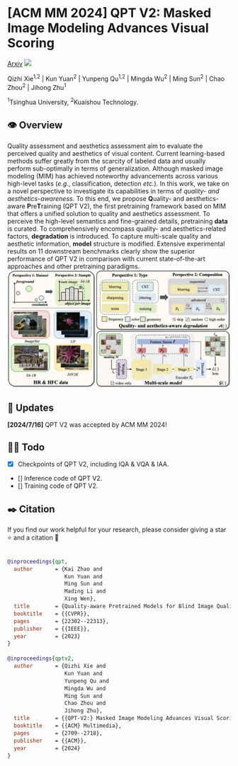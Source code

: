 # [ACM MM 2024] QPT V2: Masked Image Modeling Advances Visual Scoring

[Arxiv](https://arxiv.org/abs/2407.16541)
<a href='https://arxiv.org/abs/2407.16541'><img src='https://img.shields.io/badge/arXiv-2407.16541-b31b1b.svg'></a> &nbsp;&nbsp;

Qizhi Xie<sup>1,2</sup> | Kun Yuan<sup>2</sup> | Yunpeng Qu<sup>1,2</sup> | Mingda Wu<sup>2</sup> | Ming Sun<sup>2</sup> | Chao Zhou<sup>2</sup> | Jihong Zhu<sup>1</sup>

<sup>1</sup>Tsinghua University, <sup>2</sup>Kuaishou Technology.

## 👁️ Overview

Quality assessment and aesthetics assessment aim to evaluate the perceived quality and aesthetics of visual content. Current learning-based methods suffer greatly from the scarcity of labeled data and usually perform sub-optimally in terms of generalization. Although masked image modeling (MIM) has achieved noteworthy advancements across various high-level tasks (_e.g._, classification, detection _etc._). In this work, we take on a novel perspective to investigate its capabilities in terms of _quality- and aesthetics-awareness_. To this end, we propose **Q**uality- and aesthetics-aware **P**re**T**raining (QPT V2), the first pretraining framework based on MIM that offers a unified solution to quality and aesthetics assessment. To perceive the high-level semantics and fine-grained details, pretraining **data** is curated. To comprehensively encompass quality- and aesthetics-related factors, **degradation** is introduced. To capture multi-scale quality and aesthetic information, **model** structure is modified. Extensive experimental results on 11 downstream benchmarks clearly show the superior performance of QPT V2 in comparison with current state-of-the-art approaches and other pretraining paradigms.
![QPT V2 Framework](figures/framework.png)

## 📜 Updates

**[2024/7/16]** QPT V2 was accepted by ACM MM 2024!

## 👨‍💻 Todo

- [x] Checkpoints of QPT V2, including IQA & VQA & IAA.
- [] Inference code of QPT V2.
- [] Training code of QPT V2.

## ✒️ Citation

If you find our work helpful for your research, please consider giving a star ⭐ and a citation 📝

```bibtex

@inproceedings{qpt,
  author       = {Kai Zhao and
                  Kun Yuan and
                  Ming Sun and
                  Mading Li and
                  Xing Wen},
  title        = {Quality-aware Pretrained Models for Blind Image Quality Assessment},
  booktitle    = {{CVPR}},
  pages        = {22302--22313},
  publisher    = {{IEEE}},
  year         = {2023}
}

@inproceedings{qptv2,
  author       = {Qizhi Xie and
                  Kun Yuan and
                  Yunpeng Qu and
                  Mingda Wu and
                  Ming Sun and
                  Chao Zhou and
                  Jihong Zhu},
  title        = {{QPT-V2:} Masked Image Modeling Advances Visual Scoring},
  booktitle    = {{ACM} Multimedia},
  pages        = {2709--2718},
  publisher    = {{ACM}},
  year         = {2024}
}
```
